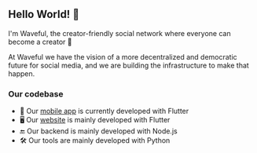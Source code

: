 ## Hello World! 👋
I'm Waveful, the creator-friendly social network where everyone can become a creator 🌊

At Waveful we have the vision of a more decentralized and democratic future for social media, and we are building the infrastructure to make that happen.


### Our codebase

- 📱 Our [mobile app](https://waveful.app/download) is currently developed with Flutter
- 🖥 Our [website](https://waveful.app) is mainly developed with Flutter
- 🔚 Our backend is mainly developed with Node.js
- 🛠 Our tools are mainly developed with Python
